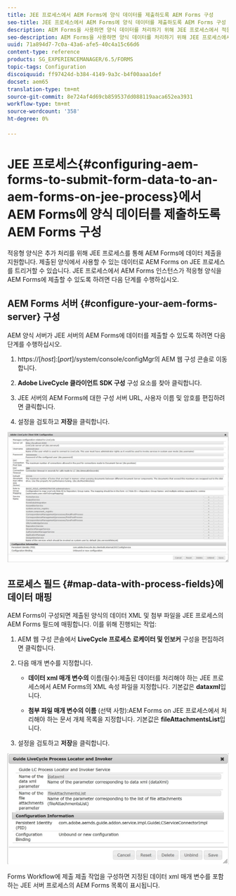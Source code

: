 ```yaml
---
title: JEE 프로세스에서 AEM Forms에 양식 데이터를 제출하도록 AEM Forms 구성
seo-title: JEE 프로세스에서 AEM Forms에 양식 데이터를 제출하도록 AEM Forms 구성
description: AEM Forms을 사용하면 양식 데이터를 처리하기 위해 JEE 프로세스에서 적응형 양식을 AEM Forms과 통합할 수 있습니다.
seo-description: AEM Forms을 사용하면 양식 데이터를 처리하기 위해 JEE 프로세스에서 적응형 양식을 AEM Forms과 통합할 수 있습니다.
uuid: 71a894d7-7c0a-43a6-afe5-40c4a15c66d6
content-type: reference
products: SG_EXPERIENCEMANAGER/6.5/FORMS
topic-tags: Configuration
discoiquuid: ff97424d-b384-4149-9a3c-b4f00aaa1def
docset: aem65
translation-type: tm+mt
source-git-commit: 8e724af4d69cb859537dd088119aaca652ea3931
workflow-type: tm+mt
source-wordcount: '358'
ht-degree: 0%

---
```



# JEE 프로세스{#configuring-aem-forms-to-submit-form-data-to-an-aem-forms-on-jee-process}에서 AEM Forms에 양식 데이터를 제출하도록 AEM Forms 구성

적응형 양식은 추가 처리를 위해 JEE 프로세스를 통해 AEM Forms에 데이터 제출을 지원합니다. 제출된 양식에서 사용할 수 있는 데이터로 AEM Forms on JEE 프로세스를 트리거할 수 있습니다. JEE 프로세스에서 AEM Forms 인스턴스가 적응형 양식을 AEM Forms에 제출할 수 있도록 하려면 다음 단계를 수행하십시오.

## AEM Forms 서버 {#configure-your-aem-forms-server} 구성

AEM 양식 서버가 JEE 서버의 AEM Forms에 데이터를 제출할 수 있도록 하려면 다음 단계를 수행하십시오.

1. https://[*host*]:[*port*]/system/console/configMgr의 AEM 웹 구성 콘솔로 이동합니다.

1. **Adobe LiveCycle 클라이언트 SDK 구성** 구성 요소를 찾아 클릭합니다.
1. JEE 서버의 AEM Forms에 대한 구성 서버 URL, 사용자 이름 및 암호를 편집하려면 클릭합니다.
1. 설정을 검토하고 **저장**&#x200B;을 클릭합니다.

![Adobe LiveCycle 클라이언트 SDK 구성](assets/clientsdkconfiguration.jpg)

## 프로세스 필드 {#map-data-with-process-fields}에 데이터 매핑

AEM Forms이 구성되면 제출된 양식의 데이터 XML 및 첨부 파일을 JEE 프로세스의 AEM Forms 필드에 매핑합니다. 이를 위해 진행되는 작업:

1. AEM 웹 구성 콘솔에서 **LiveCycle 프로세스 로케이터 및 인보커** 구성을 편집하려면 클릭합니다.
1. 다음 매개 변수를 지정합니다.

   * **데이터 xml 매개 변수의**  이름(필수):제출된 데이터를 처리해야 하는 JEE 프로세스에서 AEM Forms의 XML 속성 파일을 지정합니다. 기본값은 **dataxml**&#x200B;입니다.

   * **첨부 파일 매개 변수의 이름** (선택 사항):AEM Forms on JEE 프로세스에서 처리해야 하는 문서 개체 목록을 지정합니다. 기본값은 **fileAttachmentsList**&#x200B;입니다.

1. 설정을 검토하고 **저장**&#x200B;을 클릭합니다.

![가이드 LiveCycle 프로세스 로케이터 및 인보커](assets/test3.jpg)

Forms Workflow에 제출 제출 작업을 구성하면 지정된 데이터 xml 매개 변수를 포함하는 JEE 서버 프로세스의 AEM Forms 목록이 표시됩니다.
